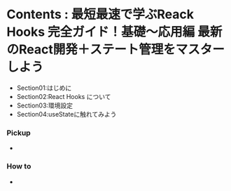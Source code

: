 <a id = "contents">

# Contents : 最短最速で学ぶReack Hooks 完全ガイド！基礎〜応用編 最新のReact開発＋ステート管理をマスターしよう
* Section01:はじめに
* Section02:React Hooks について
* Section03:環境設定
* Section04:useStateに触れてみよう

### Pickup
* 
### How to
* 




